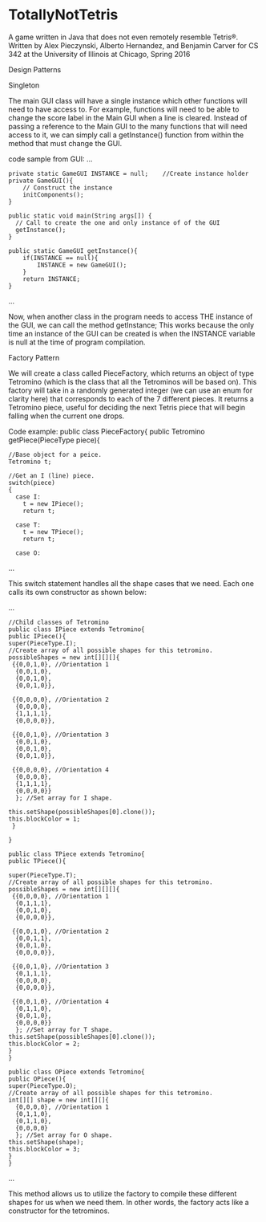 ﻿# TotallyNotTetris
A game written in Java that does not even remotely resemble Tetris®.
Written by Alex Pieczynski, Alberto Hernandez, and Benjamin Carver
  for CS 342 at the University of Illinois at Chicago, Spring 2016


Design Patterns

Singleton

The main GUI class will have a single instance which other functions will need to have access to. For example, functions will need to be able to change the score label in the Main GUI when a line is cleared. Instead of passing a reference to the Main GUI to the many functions that will need access to it, we can simply call a getInstance() function from within the method that must change the GUI.

code sample from GUI:
...

    private static GameGUI INSTANCE = null;    //Create instance holder
    private GameGUI(){
        // Construct the instance
        initComponents();
    }
    
    public static void main(String args[]) {
      // Call to create the one and only instance of of the GUI 
      getInstance();
    }
  
    public static GameGUI getInstance(){
        if(INSTANCE == null){
            INSTANCE = new GameGUI();
        }
        return INSTANCE;
    }
...

Now, when another class in the program needs to access THE instance of the GUI, we can call the method getInstance;
This works because the only time an instance of the GUI can be created is when the INSTANCE variable is null at the time
of program compilation.


Factory Pattern 

We will create a class called PieceFactory, which returns an object of type Tetromino (which is the class that all the Tetrominos will be based on). This factory will take in a randomly generated integer (we can use an enum for clarity here) that corresponds to each of the 7 different pieces. It returns a Tetromino piece, useful for deciding the next Tetris piece that will begin falling when the current one drops.

Code example:
    public class PieceFactory{
    public Tetromino getPiece(PieceType piece){
    
    //Base object for a peice.
    Tetromino t;

    //Get an I (line) piece.
    switch(piece)
    {
      case I:
        t = new IPiece();
        return t;
        
      case T:
        t = new TPiece();
        return t;
        
      case O:
...      

This switch statement handles all the shape cases that we need. Each one calls its own constructor as shown below:

...

    //Child classes of Tetromino
    public class IPiece extends Tetromino{
    public IPiece(){
    super(PieceType.I);
    //Create array of all possible shapes for this tetromino.
    possibleShapes = new int[][][]{
     {{0,0,1,0}, //Orientation 1
      {0,0,1,0},
      {0,0,1,0},
      {0,0,1,0}},
        
     {{0,0,0,0}, //Orientation 2
      {0,0,0,0},
      {1,1,1,1},
      {0,0,0,0}},
        
     {{0,0,1,0}, //Orientation 3
      {0,0,1,0},
      {0,0,1,0},
      {0,0,1,0}},
        
     {{0,0,0,0}, //Orientation 4
      {0,0,0,0},
      {1,1,1,1},
      {0,0,0,0}}
      }; //Set array for I shape.
            
    this.setShape(possibleShapes[0].clone());
    this.blockColor = 1;
     }
  
    }

    public class TPiece extends Tetromino{
    public TPiece(){
    
    super(PieceType.T);
    //Create array of all possible shapes for this tetromino.
    possibleShapes = new int[][][]{
     {{0,0,0,0}, //Orientation 1
      {0,1,1,1},
      {0,0,1,0},
      {0,0,0,0}},
        
     {{0,0,1,0}, //Orientation 2
      {0,0,1,1},
      {0,0,1,0},
      {0,0,0,0}},
        
     {{0,0,1,0}, //Orientation 3
      {0,1,1,1},
      {0,0,0,0},
      {0,0,0,0}},
        
     {{0,0,1,0}, //Orientation 4
      {0,1,1,0},
      {0,0,1,0},
      {0,0,0,0}}
      }; //Set array for T shape.
    this.setShape(possibleShapes[0].clone());
    this.blockColor = 2;
    }
    }

    public class OPiece extends Tetromino{
    public OPiece(){
    super(PieceType.O);
    //Create array of all possible shapes for this tetromino.
    int[][] shape = new int[][]{
      {0,0,0,0}, //Orientation 1
      {0,1,1,0},
      {0,1,1,0},
      {0,0,0,0}
      }; //Set array for O shape.
    this.setShape(shape);
    this.blockColor = 3;
    }
    }

...

This method allows us to utilize the factory to compile these different shapes for us when we need them. In other words, the factory acts like a constructor for the tetrominos.
